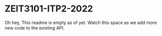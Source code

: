 # ZEIT3101-ITP2-2022
Oh hey, This readme is empty as of yet. Watch this space as we add more new code to the existing API.
